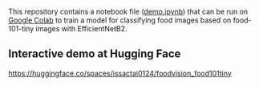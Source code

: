 This repository contains a notebook file ([demo.ipynb](https://github.com/issactai0124/foodvision_food101tiny/blob/main/demo.ipynb "demo.ipynb")) that can be run on [Google Colab](https://colab.research.google.com/ "Google Colab") to train a model for classifying food images based on food-101-tiny images with EfficientNetB2.

## Interactive demo at Hugging Face
https://huggingface.co/spaces/issactai0124/foodvision_food101tiny